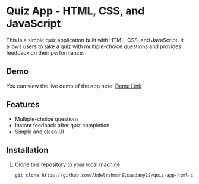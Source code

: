 # Quiz App - HTML, CSS, and JavaScript

This is a simple quiz application built with HTML, CSS, and JavaScript. It allows users to take a quiz with multiple-choice questions and provides feedback on their performance.

## Demo

You can view the live demo of the app here: [Demo Link](https://abdelrahmanelsaadany22.github.io/quiz-app-html-css-js/)

## Features

- Multiple-choice questions
- Instant feedback after quiz completion
- Simple and clean UI

## Installation

1. Clone this repository to your local machine:

   ```bash
   git clone https://github.com/AbdelrahmanElsaadany22/quiz-app-html-css-js.git
